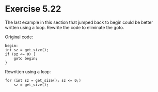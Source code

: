 Exercise 5.22
=============

The last example in this section that jumped back to begin could be better written using a loop. Rewrite the code to eliminate the goto.

Original code:

    begin:
    int sz = get_size();
    if (sz <= 0) {
        goto begin;
    }

Rewritten using a loop:

    for (int sz = get_size(); sz <= 0;)
        sz = get_size();

